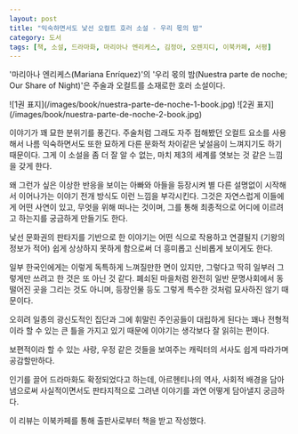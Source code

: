 ```yaml
---
layout: post
title: "익숙하면서도 낯선 오컬트 호러 소설 - 우리 몫의 밤"
category: 도서
tags: [책, 소설, 드라마화, 마리아나 엔리케스, 김정아, 오렌지디, 이북카페, 서평]
---
```


'마리아나 엔리케스(Mariana Enríquez)'의
'우리 몫의 밤(Nuestra parte de noche; Our Share of Night)'은
주술과 오컬트를 소재로한 호러 소설이다.

<p class="center" markdown="1">
![1권 표지](/images/book/nuestra-parte-de-noche-1-book.jpg)
![2권 표지](/images/book/nuestra-parte-de-noche-2-book.jpg)
</p>

이야기가 꽤 묘한 분위기를 풍긴다.
주술처럼 그래도 자주 접해봤던 오컬트 요소를 사용해서 나름 익숙하면서도
또한 묘하게 다른 문화적 차이같은 낯설음이 느껴지기도 하기 때문이다.
그게 이 소설을 좀 더 잘 알 수 없는, 마치 제3의 세계를 엿보는 것 같은 느낌을 갖게 한다.

왜 그런가 싶은 이상한 반응을 보이는 아빠와 아들을 등장시켜
별 다른 설명없이 시작해서 이어나가는 이야기 전개 방식도 이런 느낌을 부각시킨다.
그것은 자연스럽게 이들에게 어떤 사연이 있고, 무엇을 위해 떠나는 것이며,
그를 통해 최종적으로 어디에 이르려고 하는지를 궁금하게 만들기도 한다.

낯선 문화권의 판타지를 기반으로 한 이야기는
어떤 식으로 작용하고 연결될지 (기왕의 정보가 적어) 쉽게 상상하지 못하게 함으로써
더 흥미롭고 신비롭게 보이게도 한다.

일부 한국인에게는 이렇게 독특하게 느껴질만한 면이 있지만,
그렇다고 딱히 일부러 그렇게만 쓰려고 한 것은 또 아닌 것 같다.
폐쇠된 마을처럼 완전히 일반 문명사회에서 동떨어진 곳을 그리는 것도 아니며,
등장인물 등도 그렇게 특수한 것처럼 묘사하진 않기 때문이다.

오히려 일종의 광신도적인 집단과
그에 휘말린 주인공들이 대립하게 된다는
꽤나 전형적이라 할 수 있는 큰 틀을 가지고 있기 때문에
이야기는 생각보다 잘 읽히는 편이다.

보편적이라 할 수 있는 사랑, 우정 같은 것들을 보여주는 캐릭터의 서사도
쉽게 따라가며 공감할만하다.

인기를 끌어 드라마화도 확정되었다고 하는데,
아르헨티나의 역사, 사회적 배경을 담아냄으로써
사실적이면서도 판타지적으로 그려낸 이야기를 과연 어떻게 담아낼지 궁금하다.



<div class="im im-info">
이 리뷰는 이북카페를 통해 출판사로부터 책을 받고 작성했다.
</div>
